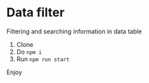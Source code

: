 # Data filter
Filtering and searching information in data table
1. Clone
2. Do `npm i`
3. Run `npm run start`

Enjoy

